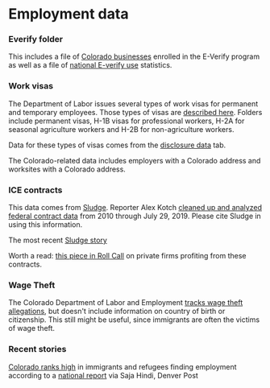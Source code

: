 # Employment data
### Everify folder
This includes a file of [Colorado businesses](https://www.e-verify.gov/about-e-verify/e-verify-data/how-to-find-participating-employers) enrolled in the E-Verify program as well as a file of [national E-verify use](https://www.e-verify.gov/about-e-verify/e-verify-data/e-verify-usage-statistics) statistics.

### Work visas

The Department of Labor issues several types of work visas for permanent and temporary employees. Those types of visas are [described here](https://www.foreignlaborcert.doleta.gov/hiring.cfm). Folders include permanent visas, H-1B visas for professional workers, H-2A for seasonal agriculture workers and H-2B for non-agriculture workers.

Data for these types of visas comes from the [disclosure data](https://www.foreignlaborcert.doleta.gov/performancedata.cfm) tab.

The Colorado-related data includes employers with a Colorado address and worksites with a Colorado address.

### ICE contracts

This data comes from [Sludge](https://readsludge.com/). Reporter Alex Kotch [cleaned up and analyzed](https://docs.google.com/spreadsheets/d/1Tut9q-Clcfc8ryueATzEZGZor2_7elFH0_JTM8GE_Yg/edit#gid=858397753) [federal contract data](https://www.usaspending.gov/#/https://www.usaspending.gov/#/) from 2010 through July 29, 2019.	Please cite Sludge in using this information.

The most recent [Sludge story](https://readsludge.com/2019/07/30/ice-contracts-are-booming-see-which-vendors-are-in-your-state/)

Worth a read: [this piece in Roll Call](https://www.rollcall.com/news/policy/emails-show-how-private-firms-profit-from-ice-detention-centers) on private firms profiting from these contracts.

### Wage Theft

The Colorado Department of Labor and Employment [tracks wage theft allegations](https://docs.google.com/spreadsheets/d/1bU04n7MO8ngOiFWwn96L_fJQy3wo6WcoZilfKbe8Ajc/edit#gid=1757802295), but doesn't include information on country of birth or citizenship. This still might be useful, since immigrants are often the victims of wage theft.

### Recent stories

[Colorado ranks high](https://www.denverpost.com/2019/09/16/colorado-immigrants-refugees-employment-2019-report/) in immigrants and refugees finding employment according to a [national report](https://drive.google.com/file/d/1Nb0-jVpEc3oD0lNWkRftPrs7EUNAFtcZ/view) via Saja Hindi, Denver Post

